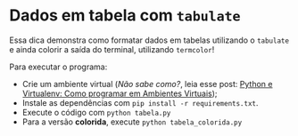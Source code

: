 # Dados em tabela com `tabulate`

Essa dica demonstra como formatar dados em tabelas utilizando o `tabulate` e ainda colorir a saída do terminal, utilizando `termcolor`!

Para executar o programa:

- Crie um ambiente virtual (_Não sabe como?_, leia esse post: [Python e Virtualenv: Como programar em Ambientes Virtuais](https://pythonacademy.com.br/blog/python-e-virtualenv-como-programar-em-ambientes-virtuais));
- Instale as dependências com `pip install -r requirements.txt`.
- Execute o código com `python tabela.py` 
- Para a versão **colorida**, execute `python tabela_colorida.py`
